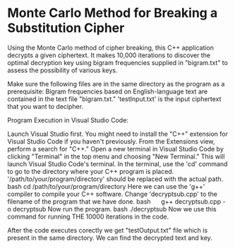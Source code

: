 # Monte Carlo Method for Breaking a Substitution Cipher


Using the Monte Carlo method of cipher breaking, this C++ application decrypts a given ciphertext. It makes 10,000 iterations to discover the optimal decryption key using bigram frequencies supplied in "bigram.txt" to assess the possibility of various keys.

Make sure the following files are in the same directory as the program as a prerequisite:
  Bigram frequencies based on English-language text are contained in the text file "bigram.txt."
  'testInput.txt' is the input ciphertext that you want to decipher.

Program Execution in Visual Studio Code:

Launch Visual Studio first.
You might need to install the "C++" extension for Visual Studio Code if you haven't previously. From the Extensions view, perform a search for "C++."
Open a new terminal in Visual Studio Code by clicking "Terminal" in the top menu and choosing "New Terminal." This will launch Visual Studio Code's terminal.
In the terminal, use the 'cd' command to go to the directory where your C++ program is placed. '/path/to/your/program/directory' should be replaced with the actual path.
   bash
     cd /path/to/your/program/directory
    Here we can use the 'g++' compiler to compile your C++ software. Change 'decryptsub.cpp' to the filename of the program that we have done.
    bash
     g++ decryptsub.cpp -o decryptsub
Now run the program.
     bash
     ./decryptsub 
Now we use this command for running THE 10000 iterations in the code.

After the code executes corectly we get "testOutput.txt" file which is present in the same directory. We can find the decrypted text and key.
